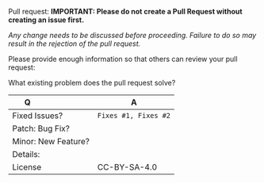 Pull request: 
**IMPORTANT: Please do not create a Pull Request without creating an issue first.**

*Any change needs to be discussed before proceeding. Failure to do so may result in the rejection of the pull request.*

Please provide enough information so that others can review your pull request:

What existing problem does the pull request solve?

| Q                        | A 
| ------------------------ | ---
| Fixed Issues?            | `Fixes #1, Fixes #2`
| Patch: Bug Fix?          |
| Minor: New Feature?      |
| Details:                 |
| License                  | CC-BY-SA-4.0
